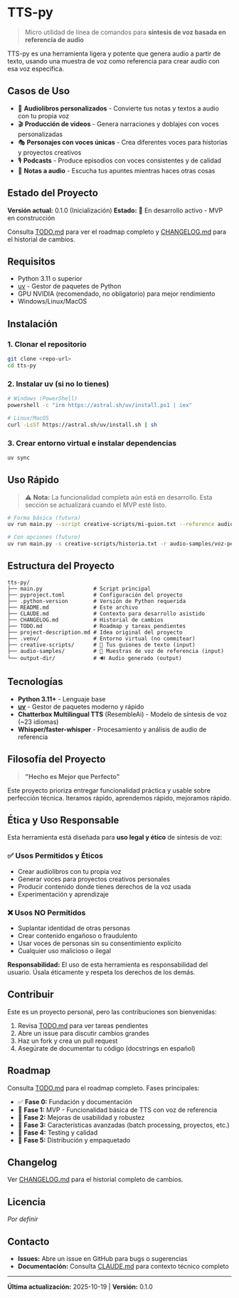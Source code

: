 # TTS-py

> Micro utilidad de línea de comandos para **síntesis de voz basada en referencia de audio**

TTS-py es una herramienta ligera y potente que genera audio a partir de texto, usando una muestra de voz como referencia para crear audio con esa voz específica.

## Casos de Uso

- 📖 **Audiolibros personalizados** - Convierte tus notas y textos a audio con tu propia voz
- 🎬 **Producción de videos** - Genera narraciones y doblajes con voces personalizadas
- 🎭 **Personajes con voces únicas** - Crea diferentes voces para historias y proyectos creativos
- 🎙️ **Podcasts** - Produce episodios con voces consistentes y de calidad
- 📝 **Notas a audio** - Escucha tus apuntes mientras haces otras cosas

## Estado del Proyecto

**Versión actual:** 0.1.0 (Inicialización)
**Estado:** 🚧 En desarrollo activo - MVP en construcción

Consulta [TODO.md](TODO.md) para ver el roadmap completo y [CHANGELOG.md](CHANGELOG.md) para el historial de cambios.

## Requisitos

- Python 3.11 o superior
- [uv](https://github.com/astral-sh/uv) - Gestor de paquetes de Python
- GPU NVIDIA (recomendado, no obligatorio) para mejor rendimiento
- Windows/Linux/MacOS

## Instalación

### 1. Clonar el repositorio
```bash
git clone <repo-url>
cd tts-py
```

### 2. Instalar uv (si no lo tienes)
```bash
# Windows (PowerShell)
powershell -c "irm https://astral.sh/uv/install.ps1 | iex"

# Linux/MacOS
curl -LsSf https://astral.sh/uv/install.sh | sh
```

### 3. Crear entorno virtual e instalar dependencias
```bash
uv sync
```

## Uso Rápido

> ⚠️ **Nota:** La funcionalidad completa aún está en desarrollo. Esta sección se actualizará cuando el MVP esté listo.

```bash
# Forma básica (futura)
uv run main.py --script creative-scripts/mi-guion.txt --reference audio-samples/mi-voz.wav

# Con opciones (futuro)
uv run main.py -s creative-scripts/historia.txt -r audio-samples/voz-personaje.wav -o output-dir/capitulo1.wav
```

## Estructura del Proyecto

```
tts-py/
├── main.py                # Script principal
├── pyproject.toml         # Configuración del proyecto
├── .python-version        # Versión de Python requerida
├── README.md              # Este archivo
├── CLAUDE.md              # Contexto para desarrollo asistido
├── CHANGELOG.md           # Historial de cambios
├── TODO.md                # Roadmap y tareas pendientes
├── project-description.md # Idea original del proyecto
├── .venv/                 # Entorno virtual (no commitear)
├── creative-scripts/      # 📝 Tus guiones de texto (input)
├── audio-samples/         # 🎤 Muestras de voz de referencia (input)
└── output-dir/            # 🔊 Audio generado (output)
```

## Tecnologías

- **Python 3.11+** - Lenguaje base
- **[uv](https://github.com/astral-sh/uv)** - Gestor de paquetes moderno y rápido
- **Chatterbox Multilingual TTS** (ResembleAi) - Modelo de síntesis de voz (~23 idiomas)
- **Whisper/faster-whisper** - Procesamiento y análisis de audio de referencia

## Filosofía del Proyecto

> **"Hecho es Mejor que Perfecto"**

Este proyecto prioriza entregar funcionalidad práctica y usable sobre perfección técnica. Iteramos rápido, aprendemos rápido, mejoramos rápido.

## Ética y Uso Responsable

Esta herramienta está diseñada para **uso legal y ético** de síntesis de voz:

### ✅ Usos Permitidos y Éticos
- Crear audiolibros con tu propia voz
- Generar voces para proyectos creativos personales
- Producir contenido donde tienes derechos de la voz usada
- Experimentación y aprendizaje

### ❌ Usos NO Permitidos
- Suplantar identidad de otras personas
- Crear contenido engañoso o fraudulento
- Usar voces de personas sin su consentimiento explícito
- Cualquier uso malicioso o ilegal

**Responsabilidad:** El uso de esta herramienta es responsabilidad del usuario. Úsala éticamente y respeta los derechos de los demás.

## Contribuir

Este es un proyecto personal, pero las contribuciones son bienvenidas:

1. Revisa [TODO.md](TODO.md) para ver tareas pendientes
2. Abre un issue para discutir cambios grandes
3. Haz un fork y crea un pull request
4. Asegúrate de documentar tu código (docstrings en español)

## Roadmap

Consulta [TODO.md](TODO.md) para el roadmap completo. Fases principales:

- ✅ **Fase 0:** Fundación y documentación
- 📅 **Fase 1:** MVP - Funcionalidad básica de TTS con voz de referencia
- 📅 **Fase 2:** Mejoras de usabilidad y robustez
- 📅 **Fase 3:** Características avanzadas (batch processing, proyectos, etc.)
- 📅 **Fase 4:** Testing y calidad
- 📅 **Fase 5:** Distribución y empaquetado

## Changelog

Ver [CHANGELOG.md](CHANGELOG.md) para el historial completo de cambios.

## Licencia

_Por definir_

## Contacto

- **Issues:** Abre un issue en GitHub para bugs o sugerencias
- **Documentación:** Consulta [CLAUDE.md](CLAUDE.md) para contexto técnico completo

---

**Última actualización:** 2025-10-19 | **Versión:** 0.1.0
